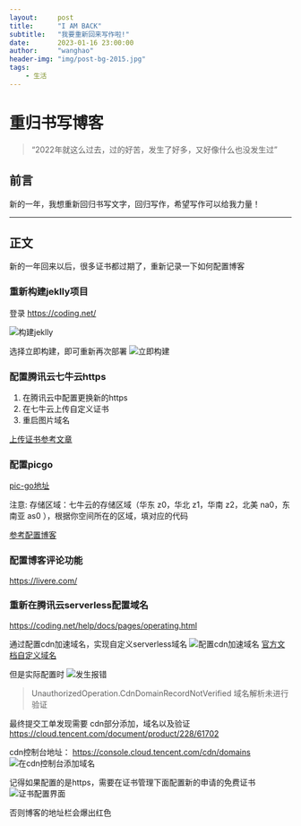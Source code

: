 ```yaml
---
layout:     post
title:      "I AM BACK"
subtitle:   "我要重新回来写作啦!"
date:       2023-01-16 23:00:00
author:     "wanghao"
header-img: "img/post-bg-2015.jpg"
tags:
    - 生活
---
```



# 重归书写博客


> “2022年就这么过去，过的好苦，发生了好多，又好像什么也没发生过”


## 前言

新的一年，我想重新回归书写文字，回归写作，希望写作可以给我力量！



---

## 正文

新的一年回来以后，很多证书都过期了，重新记录一下如何配置博客 

### 重新构建jeklly项目 
登录 https://coding.net/

![构建jeklly](https://img.whdreamblog.cn/2023/20230116232305.png)

选择立即构建，即可重新再次部署
![立即构建](https://img.whdreamblog.cn/2023/20230116232547.png)

### 配置腾讯云七牛云https

1. 在腾讯云中配置更换新的https
2. 在七牛云上传自定义证书
3. 重启图片域名

[上传证书参考文章](https://juejin.cn/post/6844904114627805192)

### 配置picgo

[pic-go地址](https://github.com/Molunerfinn/PicGo/releases)

注意: 存储区域：七牛云的存储区域（华东 z0，华北 z1，华南 z2，北美 na0，东南亚 as0 ），根据你空间所在的区域，填对应的代码

[参考配置博客](https://segmentfault.com/a/1190000038949193)

### 配置博客评论功能

https://livere.com/

### 重新在腾讯云serverless配置域名

https://coding.net/help/docs/pages/operating.html 

通过配置cdn加速域名，实现自定义serverless域名
![配置cdn加速域名](http://img.whdreamblog.cn/2023/20230117143759.png)
[官方文档自定义域名](https://cloud.tencent.com/document/product/1154/41321)

但是实际配置时
![发生报错](http://img.whdreamblog.cn/2023/20230117144012.png)

> UnauthorizedOperation.CdnDomainRecordNotVerified 域名解析未进行验证

最终提交工单发现需要 cdn部分添加，域名以及验证
https://cloud.tencent.com/document/product/228/61702


cdn控制台地址：
https://console.cloud.tencent.com/cdn/domains
![在cdn控制台添加域名](http://img.whdreamblog.cn/2023/20230117144744.png)

记得如果配置的是https，需要在证书管理下面配置新的申请的免费证书
![证书配置界面](http://img.whdreamblog.cn/2023/20230117145014.png)

否则博客的地址栏会爆出红色